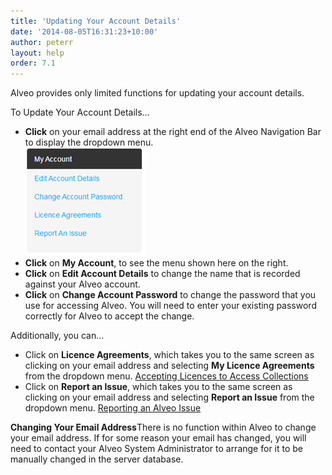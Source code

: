 ```yaml
---
title: 'Updating Your Account Details'
date: '2014-08-05T16:31:23+10:00'
author: peterr
layout: help
order: 7.1
---
```


Alveo provides only limited functions for updating your account details.

To Update Your Account Details…

- **Click** on your email address at the right end of the Alveo Navigation Bar to display the dropdown menu.  
    ![ManageAccountDetails](/assets/files/2014/08/ManageAccountDetails.png)
- **Click** on **My Account**, to see the menu shown here on the right.
- **Click** on **Edit Account Details** to change the name that is recorded against your Alveo account.
- **Click** on **Change Account Password** to change the password that you use for accessing Alveo. You will need to enter your existing password correctly for Alveo to accept the change.




Additionally, you can…

- Click on **Licence Agreements**, which takes you to the same screen as clicking on your email address and selecting **My Licence Agreements** from the dropdown menu.  [ Accepting Licences to Access Collections](/help/getting-access-to-alveo-and-galaxy/accepting-licences-to-access-collections "Accepting Licences to Access Collections")
- Click on **Report an Issue**, which takes you to the same screen as clicking on your email address and selecting **Report an Issue** from the dropdown menu.  [Reporting an Alveo Issue](/help/user-administration-functions/reporting-an-alveo-issue)


**Changing Your Email Address**There is no function within Alveo to change your email address. If for some reason your email has changed, you will need to contact your Alveo System Administrator to arrange for it to be manually changed in the server database.





